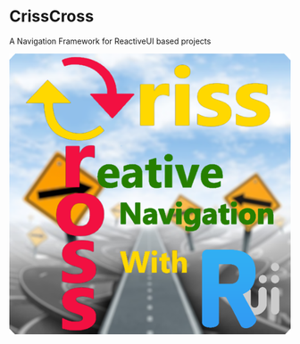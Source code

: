 # CrissCross
A Navigation Framework for ReactiveUI based projects

![CrissCross](https://github.com/ChrisPulman/CrissCross/blob/master/Images/CrissCross.png)
